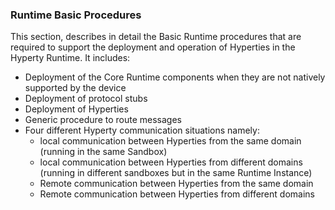 ### Runtime Basic Procedures

This section, describes in detail the Basic Runtime procedures that are required to support the deployment and operation of Hyperties in the Hyperty Runtime. It includes:

-	Deployment of the Core Runtime components when they are not natively supported by the device
-	Deployment of protocol stubs
-	Deployment of Hyperties
-	Generic procedure to route messages
-	Four different Hyperty communication situations namely:
	-	local communication between Hyperties from the same domain (running in the same Sandbox)
	-	local communication between Hyperties from different domains (running in different sandboxes but in the same Runtime Instance)
	-	Remote communication between Hyperties from the same domain
	-	Remote communication between Hyperties from different domains
